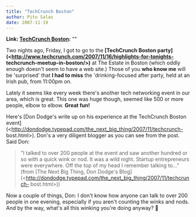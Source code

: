 ```yaml
---
title: "TechCrunch Boston"
author: Pito Salas
date: 2007-11-19
---
```


**Link: [TechCrunch Boston](None):** ""

Two nights ago, Friday, I got to go to the **[TechCrunch Boston
party](<http://www.techcrunch.com/2007/11/16/highlights-for-tonights-
techcrunch-meetup-in-boston/>)** at The Estate in Boston (which oddly enough
doesn't seem to have a web site.) Those of you **who know me** will be
'surprised' that **I had to miss** the 'drinking-focused after party, held at
an Irish pub, from 11:00pm on.

Lately it seems like every week there's another tech networking event in our
area, which is great. This one was huge though, seemed like 500 or more
people, elbow to elbow. **Great fun!**

Here's [Don Dodge's write up on his experience at the TechCrunch Boston
event](<http://dondodge.typepad.com/the_next_big_thing/2007/11/techcrunch-
bost.html>). Don's a very diligent blogger as you can see from the post. Said
Don:

> "I talked to over 200 people at the event and saw another hundred or so with
> a quick wink or nod. It was a wild night. Startup entrepreneurs were
> everywhere. Off the top of my head I remember talking to…" (from [The Next
> Big Thing, Don Dodge's
> Blog](<http://dondodge.typepad.com/the_next_big_thing/2007/11/techcrunch-
> bost.html>))

Now a couple of things, Don: I don't know how anyone can talk to over 200
people in one evening, especially if you aren't counting the winks and nods.
And by the way, what's all this winking you're doing anyway? 🙂


